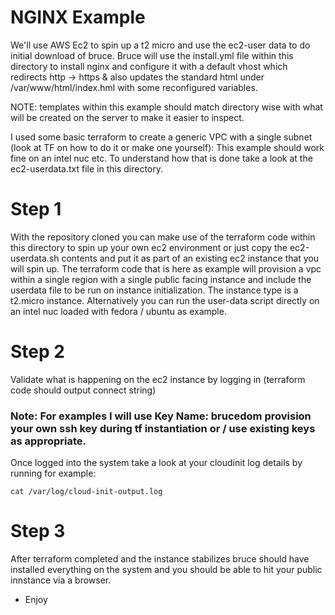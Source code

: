 # NGINX Example

We'll use AWS Ec2 to spin up a t2 micro and use the ec2-user data to do initial download of bruce.
Bruce will use the install.yml file within this directory to install nginx and configure it with a default vhost
which redirects http -> https & also updates the standard html under /var/www/html/index.hml with some reconfigured variables.

NOTE: templates within this example should match directory wise with what will be created on the server to make it easier to inspect.

I used some basic terraform to create a generic VPC with a single subnet (look at TF on how to do it or make one yourself):
This example should work fine on an intel nuc etc.  To understand how that is done take a look at the ec2-userdata.txt file in this directory.

# Step 1

With the repository cloned you can make use of the terraform code within this directory to spin up your own ec2 environment or just copy the ec2-userdata.sh contents and put it as part of an existing ec2 instance that you will spin up.
The terraform code that is here as example will provision a vpc within a single region with a single public facing instance and include the userdata file to be run on instance initialization.
The instance type is a t2.micro instance.  Alternatively you can run the user-data script directly on an intel nuc loaded with fedora / ubuntu as example.


# Step 2
Validate what is happening on the ec2 instance by logging in (terraform code should output connect string)
### Note: For examples I will use Key Name: brucedom provision your own ssh key during tf instantiation or / use existing keys as appropriate.

Once logged into the system take a look at your cloudinit log details by running for example: 
```
cat /var/log/cloud-init-output.log
```


# Step 3
After terraform completed and the instance stabilizes bruce should have installed everything on the system and you should be able to hit your public innstance via a browser.

- Enjoy